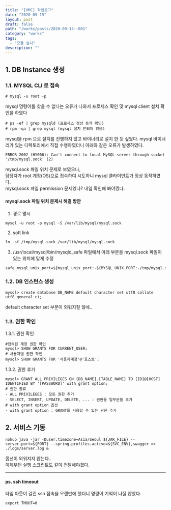 ```yaml
---
title: "[HMC] 작업로그"
date: "2020-09-15"
layout: post
draft: false
path: "/works/posts/2020-09-15--001"
category: "works"
tags:
  - "모듈 설치"
description: ""
---
```


## 1. DB Instance 생성
### 1.1. MYSQL CLI 로 접속
```
# mysql -u root -p 
```
mysql 명령어를 찾을 수 없다는 오류가 나와서 프로세스 확인 및 mysql client 설치 확인을 하였다
```
# ps -ef | grep mysqld (프로세스 정상 동작 확인)
# rpm -qa | grep mysql (mysql 설치 안되어 있음)
```

mysql을 rpm 으로 설치를 진행하지 않고 바이너리로 설치 한 듯 싶었다.
mysql 바이너리가 있는 디렉토리에서 직접 수행하였더니 아래와 같은 오류가 발생하였다.
```
ERROR 2002 (HY000): Can't connect to local MySQL server through socket '/tmp/mysql.sock' (2)
```
mysql.sock 파일 위치 문제로 보였으나,  
담당자가 root 계정(OS)으로 접속하여 시도하니 mysql 클라이언트가 정상 동작하였다.  
mysql.sock 파일 permission 문제였나? 내일 확인해 봐야겠다.

#### mysql.sock 파일 위치 문제시 해결 방안
1. 경로 명시
```
mysql -u root -p mysql -S /var/lib/mysql/mysql.sock
```
2. soft link
```
ln -sf /tmp/mysql.sock /var/lib/mysql/mysql.sock
```
3. /usr/local/mysql/bin/mysqld_safe 파일에서 아래 부분을 mysql.sock 파일이 있는 위치에 맞게 수정
```
safe_mysql_unix_port=${mysql_unix_port:-${MYSQL_UNIX_PORT:-/tmp/mysql.sock}}
```

### 1.2. DB 인스턴스 생성
```
mysql> create database DB_NAME default character set utf8 collate utf8_general_ci;
```
default character set 부분이 외워지질 않네..

### 1.3. 권한 확인
1.3.1. 권한 확인
```
#접속된 계정 권한 확인
mysql> SHOW GRANTS FOR CURRENT_USER;
# 사용자별 권한 확인
mysql> SHOW GRANTS FOR '사용자계정'@'호스트';
```
1.3.2. 권한 추가
```
mysql> GRANT ALL PRIVILEGES ON [DB_NAME].[TABLE_NAME] TO [ID]@[HOST] IDENTIFIED BY '[PASSWORD]' with grant option;
# 권한 종류
- ALL PRIVILEGES : 모든 권한 추가 
- SELECT, INSERT, UPDATE, DELETE, ... : 권한을 일부분을 추가 
# with grant option 옵션
- with grant option : GRANT를 사용할 수 있는 권한 추가 
```

## 2. 서비스 기동
```
nohup java -jar -Duser.timezone=Asia/Seoul ${JAR_FILE} --server.port=${PORT} --spring.profiles.active=${SVC_ENV},swagger >> ./logs/server.log &
```
옵션이 외워지지 않는다..  
이제부턴 실행 스크립트도 같이 전달해야겠다.

<hr>

#### ps. ssh timeout
타임 아웃이 걸린 ssh 접속을 오랜만에 했더니 명령어 기억이 나질 않았다.
```
export TMOUT=0
```

